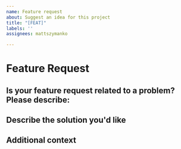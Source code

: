 ```yaml
---
name: Feature request
about: Suggest an idea for this project
title: "[FEAT]"
labels: ''
assignees: mattszymanko

---
```


# Feature Request

## Is your feature request related to a problem? Please describe:

<!--A clear and concise description of what the problem is. Ex. I'm always frustrated when [...]-->

## Describe the solution you'd like

<!--A clear and concise description of what you want to happen.-->

## Additional context

<!--Add any other context or screenshots about the feature request here.-->
